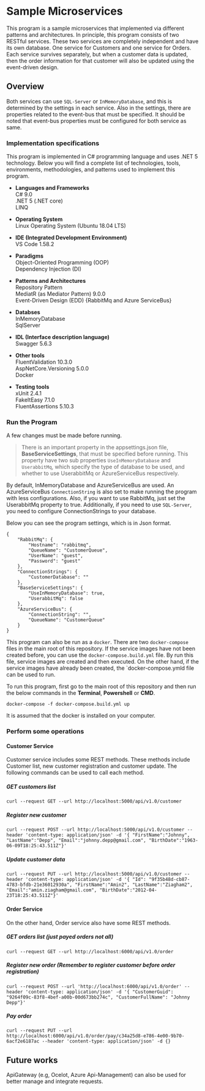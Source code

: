 # Sample Microservices

This program is a sample microservices that implemented via different patterns and architectures. In principle, this program consists of two RESTful services. These two services are completely independent and have its own database. One service for Customers and one service for Orders. Each service survives separately, but when a customer data is updated, then the order information for that customer will also be updated using the event-driven design. 

## Overview

Both services can use `SQL-Server` or `InMemoryDatabase`, and this is determined by the settings in each service. Also in the settings, there are properties related to the event-bus that must be specified. It should be noted that event-bus properties must be configured for both service as same.

### Implementation specifications
This program is implemented in C# programming language and uses .NET 5 technology.
Below you will find a complete list of technologies, tools, environments, methodologies, and patterns used to implement this program.

- **Languages and Frameworks**  
    C# 9.0  
    .NET 5 (.NET core)  
    LINQ  

- **Operating System**  
    Linux Operating System (Ubuntu 18.04 LTS)  

- **IDE (Integrated Development Environment)**  
    VS Code 1.58.2

- **Paradigms**  
    Object-Oriented Programming (OOP)  
    Dependency Injection (DI)  

- **Patterns and Architectures**  
    Repository Pattern  
    MediatR (as Mediator Pattern) 9.0.0  
    Event-Driven Design (EDD) {RabbitMq and Azure ServiceBus}  

- **Databses**  
    InMemoryDatabase  
    SqlServer  

- **IDL (Interface description language)**  
    Swagger 5.6.3  

- **Other tools**  
    FluentValidation 10.3.0  
    AspNetCore.Versioning 5.0.0  
    Docker  

- **Testing tools**  
    xUnit 2.4.1  
    FakeItEasy 7.1.0  
    FluentAssertions 5.10.3  


### Run the Program

A few changes must be made before running. 

> There is an important property in the appsettings.json file, **BaseServiceSettings**, that must be specified before running. This property have two sub properties `UseInMemoryDatabase` and `UserabbitMq`, which specify the type of database to be used, and whether to use UserabbitMq or AzureServiceBus respectively. 

By default, InMemoryDatabase and AzureServiceBus are used. An AzureServiceBus `ConnectionString` is also set to make running the program with less configurations. Also, if you want to use RabbitMq, just set the UserabbitMq property to true. Additionally, if you need to use `SQL-Server`, you need to configure ConnectionStrings to your database.

Below you can see the program settings, which is in Json format.

    {
        "RabbitMq": {
            "Hostname": "rabbitmq",
            "QueueName": "CustomerQueue",
            "UserName": "guest",
            "Password": "guest"
        },
        "ConnectionStrings": {
            "CustomerDatabase": ""
        },
        "BaseServiceSettings": {
            "UseInMemoryDatabase": true,
            "UserabbitMq": false
        },
        "AzureServiceBus": {
            "ConnectionString": "",
            "QueueName": "CustomerQueue"
        }
	}
    
This program can also be run as a `docker`. There are two `docker-compose` files in the main root of this repository. If the service images have not been created before, you can use the `docker-compose.build.yml` file. By run this file, service images are created and then executed. On the other hand, if the service images have already been created, the `docker-compose.ymld file can be used to run.

To run this program, first go to the main root of this repository and then run the below commands in the **Terminal**, **Powershell** or **CMD**.

    docker-compose -f docker-compose.build.yml up

It is assumed that the docker is installed on your computer.

### Perform some operations

#### Customer Service

Customer service includes some REST methods. These methods include Customer list, new customer registration and customer update. The following commands can be used to call each method.

##### GET customers list
    curl --request GET --url http://localhost:5000/api/v1.0/customer

##### Register new customer
    curl --request POST --url http://localhost:5000/api/v1.0/customer --header 'content-type: application/json' -d '{ "FirstName":"Johnny", "LastName":"Depp", "Email":"johnny.depp@gmail.com", "BirthDate":"1963-06-09T18:25:43.511Z"}'

##### Update customer data
    curl --request PUT --url http://localhost:5000/api/v1.0/customer --header 'content-type: application/json' -d '{ "Id": "9f35b48d-cb87-4783-bfdb-21e36012930a", "FirstName":"Amin2", "LastName":"Ziagham2", "Email":"amin.ziagham@gmail.com", "BirthDate":"2012-04-23T18:25:43.511Z"}'

#### Order Service

On the other hand, Order service also have some REST methods. 

##### GET orders list (just payed orders not all)
    curl --request GET --url http://localhost:6000/api/v1.0/order

##### Register new order (Remember to register customer before order registration)
    curl --request POST --url 'http://localhost:6000/api/v1.0/order' --header 'content-type: application/json' -d '{ "CustomerGuid": "9264f09c-83f8-4bef-a00b-00d673bb274c", "CustomerFullName": "Johnny Depp"}'

##### Pay order
    curl --request PUT --url http://localhost:6000/api/v1.0/order/pay/c34a25d8-e786-4e00-9b70-6acf2e6187ac --header 'content-type: application/json' -d {}


## Future works
ApiGateway (e.g, Ocelot, Azure Api-Management) can also be used for better manage and integrate requests.